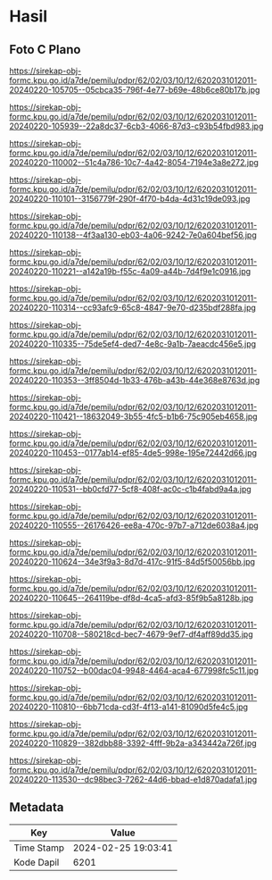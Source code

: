 # Hasil

## Foto C Plano

https://sirekap-obj-formc.kpu.go.id/a7de/pemilu/pdpr/62/02/03/10/12/6202031012011-20240220-105705--05cbca35-796f-4e77-b69e-48b6ce80b17b.jpg

https://sirekap-obj-formc.kpu.go.id/a7de/pemilu/pdpr/62/02/03/10/12/6202031012011-20240220-105939--22a8dc37-6cb3-4066-87d3-c93b54fbd983.jpg

https://sirekap-obj-formc.kpu.go.id/a7de/pemilu/pdpr/62/02/03/10/12/6202031012011-20240220-110002--51c4a786-10c7-4a42-8054-7194e3a8e272.jpg

https://sirekap-obj-formc.kpu.go.id/a7de/pemilu/pdpr/62/02/03/10/12/6202031012011-20240220-110101--3156779f-290f-4f70-b4da-4d31c19de093.jpg

https://sirekap-obj-formc.kpu.go.id/a7de/pemilu/pdpr/62/02/03/10/12/6202031012011-20240220-110138--4f3aa130-eb03-4a06-9242-7e0a604bef56.jpg

https://sirekap-obj-formc.kpu.go.id/a7de/pemilu/pdpr/62/02/03/10/12/6202031012011-20240220-110221--a142a19b-f55c-4a09-a44b-7d4f9e1c0916.jpg

https://sirekap-obj-formc.kpu.go.id/a7de/pemilu/pdpr/62/02/03/10/12/6202031012011-20240220-110314--cc93afc9-65c8-4847-9e70-d235bdf288fa.jpg

https://sirekap-obj-formc.kpu.go.id/a7de/pemilu/pdpr/62/02/03/10/12/6202031012011-20240220-110335--75de5ef4-ded7-4e8c-9a1b-7aeacdc456e5.jpg

https://sirekap-obj-formc.kpu.go.id/a7de/pemilu/pdpr/62/02/03/10/12/6202031012011-20240220-110353--3ff8504d-1b33-476b-a43b-44e368e8763d.jpg

https://sirekap-obj-formc.kpu.go.id/a7de/pemilu/pdpr/62/02/03/10/12/6202031012011-20240220-110421--18632049-3b55-4fc5-b1b6-75c905eb4658.jpg

https://sirekap-obj-formc.kpu.go.id/a7de/pemilu/pdpr/62/02/03/10/12/6202031012011-20240220-110453--0177ab14-ef85-4de5-998e-195e72442d66.jpg

https://sirekap-obj-formc.kpu.go.id/a7de/pemilu/pdpr/62/02/03/10/12/6202031012011-20240220-110531--bb0cfd77-5cf8-408f-ac0c-c1b4fabd9a4a.jpg

https://sirekap-obj-formc.kpu.go.id/a7de/pemilu/pdpr/62/02/03/10/12/6202031012011-20240220-110555--26176426-ee8a-470c-97b7-a712de6038a4.jpg

https://sirekap-obj-formc.kpu.go.id/a7de/pemilu/pdpr/62/02/03/10/12/6202031012011-20240220-110624--34e3f9a3-8d7d-417c-91f5-84d5f50056bb.jpg

https://sirekap-obj-formc.kpu.go.id/a7de/pemilu/pdpr/62/02/03/10/12/6202031012011-20240220-110645--264119be-df8d-4ca5-afd3-85f9b5a8128b.jpg

https://sirekap-obj-formc.kpu.go.id/a7de/pemilu/pdpr/62/02/03/10/12/6202031012011-20240220-110708--580218cd-bec7-4679-9ef7-df4aff89dd35.jpg

https://sirekap-obj-formc.kpu.go.id/a7de/pemilu/pdpr/62/02/03/10/12/6202031012011-20240220-110752--b00dac04-9948-4464-aca4-677998fc5c11.jpg

https://sirekap-obj-formc.kpu.go.id/a7de/pemilu/pdpr/62/02/03/10/12/6202031012011-20240220-110810--6bb71cda-cd3f-4f13-a141-81090d5fe4c5.jpg

https://sirekap-obj-formc.kpu.go.id/a7de/pemilu/pdpr/62/02/03/10/12/6202031012011-20240220-110829--382dbb88-3392-4fff-9b2a-a343442a726f.jpg

https://sirekap-obj-formc.kpu.go.id/a7de/pemilu/pdpr/62/02/03/10/12/6202031012011-20240220-113530--dc98bec3-7262-44d6-bbad-e1d870adafa1.jpg


## Metadata

| Key        | Value               |
| ---------- | ------------------- |
| Time Stamp | 2024-02-25 19:03:41 |
| Kode Dapil | 6201                |



